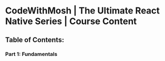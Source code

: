 # CodeWithMosh | The Ultimate React Native Series | Course Content
## Table of Contents:

### Part 1: Fundamentals

